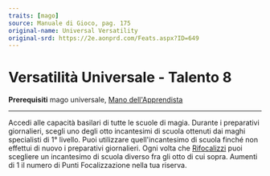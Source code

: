 ```yaml
---
traits: [mago]
source: Manuale di Gioco, pag. 175
original-name: Universal Versatility
original-srd: https://2e.aonprd.com/Feats.aspx?ID=649
---
```


# Versatilità Universale - Talento 8

**Prerequisiti** mago universale,
[Mano dell'Apprendista](/classi/mago/talenti/mano-dell-apprendista)

---

Accedi alle capacità basilari di tutte le scuole di magia. Durante i preparativi
giornalieri, scegli uno degli otto incantesimi di scuola ottenuti dai maghi
specialisti di 1° livello. Puoi utilizzare quell'incantesimo di scuola finché
non effettui di nuovo i preparativi giornalieri. Ogni volta che
[Rifocalizzi](/azioni/speciale/rifocalizzare) puoi scegliere un incantesimo di
scuola diverso fra gli otto di cui sopra. Aumenti di 1 il numero di Punti
Focalizzazione nella tua riserva.
